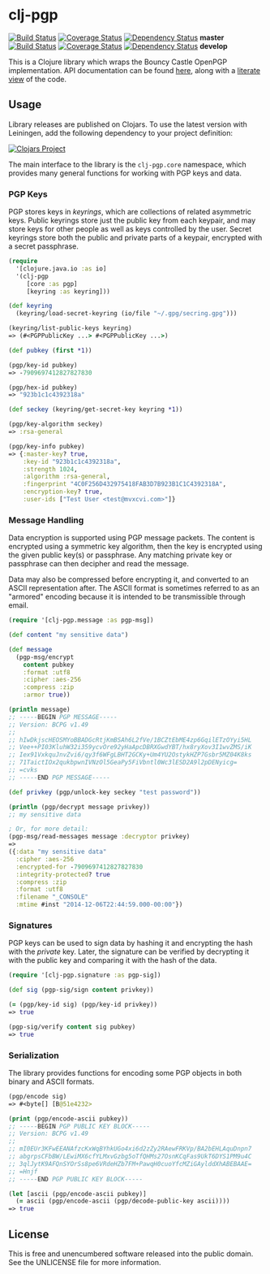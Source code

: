 clj-pgp
=======

[![Build Status](https://travis-ci.org/greglook/clj-pgp.svg?branch=master)](https://travis-ci.org/greglook/clj-pgp)
[![Coverage Status](https://coveralls.io/repos/greglook/clj-pgp/badge.png?branch=master)](https://coveralls.io/r/greglook/clj-pgp?branch=master)
[![Dependency Status](https://www.versioneye.com/user/projects/53718e2314c1589a89000149/badge.png)](https://www.versioneye.com/clojure/mvxcvi:clj-pgp/0.8.0)
**master**
<br/>
[![Build Status](https://travis-ci.org/greglook/clj-pgp.svg?branch=develop)](https://travis-ci.org/greglook/clj-pgp)
[![Coverage Status](https://coveralls.io/repos/greglook/clj-pgp/badge.png?branch=develop)](https://coveralls.io/r/greglook/clj-pgp?branch=develop)
[![Dependency Status](https://www.versioneye.com/user/projects/53718e1914c1581079000056/badge.png)](https://www.versioneye.com/clojure/mvxcvi:clj-pgp/0.9.0-SNAPSHOT)
**develop**

This is a Clojure library which wraps the Bouncy Castle OpenPGP implementation.
API documentation can be found [here](https://greglook.github.io/clj-pgp/api/),
along with a [literate view](https://greglook.github.io/clj-pgp/marginalia/toc.html)
of the code.

## Usage

Library releases are published on Clojars. To use the latest version with
Leiningen, add the following dependency to your project definition:

[![Clojars Project](http://clojars.org/mvxcvi/clj-pgp/latest-version.svg)](http://clojars.org/mvxcvi/clj-pgp)

The main interface to the library is the `clj-pgp.core` namespace, which
provides many general functions for working with PGP keys and data.

### PGP Keys

PGP stores keys in _keyrings_, which are collections of related asymmetric keys.
Public keyrings store just the public key from each keypair, and may store keys
for other people as well as keys controlled by the user. Secret keyrings store
both the public and private parts of a keypair, encrypted with a secret
passphrase.

```clojure
(require
  '[clojure.java.io :as io]
  '(clj-pgp
     [core :as pgp]
     [keyring :as keyring]))

(def keyring
  (keyring/load-secret-keyring (io/file "~/.gpg/secring.gpg")))

(keyring/list-public-keys keyring)
=> (#<PGPPublicKey ...> #<PGPPublicKey ...>)

(def pubkey (first *1))

(pgp/key-id pubkey)
=> -7909697412827827830

(pgp/hex-id pubkey)
=> "923b1c1c4392318a"

(def seckey (keyring/get-secret-key keyring *1))

(pgp/key-algorithm seckey)
=> :rsa-general

(pgp/key-info pubkey)
=> {:master-key? true,
    :key-id "923b1c1c4392318a",
    :strength 1024,
    :algorithm :rsa-general,
    :fingerprint "4C0F256D432975418FAB3D7B923B1C1C4392318A",
    :encryption-key? true,
    :user-ids ["Test User <test@mvxcvi.com>"]}
```

### Message Handling

Data encryption is supported using PGP message packets. The content is encrypted
using a symmetric key algorithm, then the key is encrypted using the given
public key(s) or passphrase. Any matching private key or passphrase can then
decipher and read the message.

Data may also be compressed before encrypting it, and converted to an ASCII
representation after. The ASCII format is sometimes referred to as an "armored"
encoding because it is intended to be transmissible through email.

```clojure
(require '[clj-pgp.message :as pgp-msg])

(def content "my sensitive data")

(def message
  (pgp-msg/encrypt
    content pubkey
    :format :utf8
    :cipher :aes-256
    :compress :zip
    :armor true))

(println message)
;; -----BEGIN PGP MESSAGE-----
;; Version: BCPG v1.49
;;
;; hIwDkjscHEOSMYoBBADGcRtjKmBSAh6L2fVe/1BCZtEbME4zp6GqilETzOYyi5HL
;; Vee++PI03KluhW32i359ycvOre92yHaApcDBRXGwdYBT/hx8ryXov3I1wvZMS/iK
;; Iex91VxkquJnvZvi6/qy3f6WFgLBHT2GCKy+Um4YU2OstykHZP7Gsbr5MZ04K8ks
;; 71TaictIOx2qukbpwnIVNzOl5GeaPy5FiVbntl0Wc3lESD2A9l2pDENyicg=
;; =cvks
;; -----END PGP MESSAGE-----

(def privkey (pgp/unlock-key seckey "test password"))

(println (pgp/decrypt message privkey))
;; my sensitive data

; Or, for more detail:
(pgp-msg/read-messages message :decryptor privkey)
=>
({:data "my sensitive data"
  :cipher :aes-256
  :encrypted-for -7909697412827827830
  :integrity-protected? true
  :compress :zip
  :format :utf8
  :filename "_CONSOLE"
  :mtime #inst "2014-12-06T22:44:59.000-00:00"})
```

### Signatures

PGP keys can be used to sign data by hashing it and encrypting the hash with the
_private_ key. Later, the signature can be verified by decrypting it with the
public key and comparing it with the hash of the data.

```clojure
(require '[clj-pgp.signature :as pgp-sig])

(def sig (pgp-sig/sign content privkey))

(= (pgp/key-id sig) (pgp/key-id privkey))
=> true

(pgp-sig/verify content sig pubkey)
=> true
```

### Serialization

The library provides functions for encoding some PGP objects in both binary and
ASCII formats.

```clojure
(pgp/encode sig)
=> #<byte[] [B@51e4232>

(print (pgp/encode-ascii pubkey))
;; -----BEGIN PGP PUBLIC KEY BLOCK-----
;; Version: BCPG v1.49
;;
;; mI0EUr3KFwEEANAfzcKxWqBYhkUGo4xi6d2zZy2RAewFRKVp/BA2bEHLAquDnpn7
;; abgrpsCFbBW/LEwiMX6cfYLMxvGzbg5oTfQHMs27OsnKCqFas9UkT6DYS1PM9u4C
;; 3qlJytK9AFQnSYOrSs8pe6VRdeHZb7FM+PawqH0cuoYfcMZiGAylddXhABEBAAE=
;; =Hnjf
;; -----END PGP PUBLIC KEY BLOCK-----

(let [ascii (pgp/encode-ascii pubkey)]
  (= ascii (pgp/encode-ascii (pgp/decode-public-key ascii))))
=> true
```

## License

This is free and unencumbered software released into the public domain.
See the UNLICENSE file for more information.
